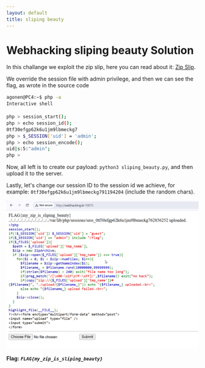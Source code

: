 ```yaml
---
layout: default
title: sliping beauty
---
```


# Webhacking sliping beauty Solution

In this challange we exploit the zip slip, here you can read about it: [Zip Slip](https://security.snyk.io/research/zip-slip-vulnerability).

We override the session file with admin privilege, and then we can see the flag, as wrote in the source code 
```bash
agonen@PC4:~$ php -a
Interactive shell

php > session_start();
php > echo session_id();
0tf30efgp62k6u1jm9lbmeckg7
php > $_SESSION['uid'] = 'admin';
php > echo session_encode();
uid|s:5:"admin";
php >
```

Now, all left is to create our payload:
`python3 sliping_beauty.py`, and then upload it to the server.

Lastly, let's change our session ID to the session id we achieve, for example:
`0tf30efgp62k6u1jm9lbmeckg791194204` (include the random chars).


![FLAG](./images/sliping%20beauty.png)

**Flag:** ***`FLAG{my_zip_is_sliping_beauty}`*** 

